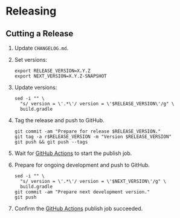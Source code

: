 Releasing
=========

Cutting a Release
-----------------

1. Update `CHANGELOG.md`.

2. Set versions:

    ```
    export RELEASE_VERSION=X.Y.Z
    export NEXT_VERSION=X.Y.Z-SNAPSHOT
    ```

3. Update versions:

    ```
    sed -i "" \
      "s/ version = \'.*\'/ version = \'$RELEASE_VERSION\'/g" \
      build.gradle
    ```

4. Tag the release and push to GitHub.

    ```
    git commit -am "Prepare for release $RELEASE_VERSION."
    git tag -a r$RELEASE_VERSION -m "Version $RELEASE_VERSION"
    git push && git push --tags
    ```

5. Wait for [GitHub Actions][github_actions] to start the publish job.

6. Prepare for ongoing development and push to GitHub.

    ```
    sed -i "" \
      "s/ version = \'.*\'/ version = \'$NEXT_VERSION\'/g" \
      build.gradle
    git commit -am "Prepare next development version."
    git push
    ```

7. Confirm the [GitHub Actions][github_actions] publish job succeeded.

[github_actions]: https://github.com/IABTechLab/uid2-android-sdk/actions
[sonatype_issues]: https://issues.sonatype.org/

